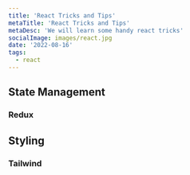 ```yaml
---
title: 'React Tricks and Tips'
metaTitle: 'React Tricks and Tips'
metaDesc: 'We will learn some handy react tricks'
socialImage: images/react.jpg
date: '2022-08-16'
tags:
  - react
---
```

## State Management

### Redux

## Styling

### Tailwind